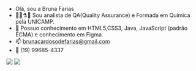 -   Olá, sou a Bruna Farias
-  👨‍🔬⚗️🔬 Sou analista de QA(Quality Assurance) e Formada em Química pela UNICAMP.
-  👀    Possuo conhecimento em HTML5,CSS3, Java, JavaScript (padrão ECMA) e conhecimento em Figma. 
-  📫    brunacardosodefarias@gmail.com
-  📱    (19) 99685-4337

  <div>
     <a href = "brunacardosodefarias@gmail.com"><img src="https://img.shields.io/badge/-Gmail-%23333?style=for-the-badge&logo=gmail&logoColor=white" target="_blank"></a>
  <a href="https://www.linkedin.com/in/bruna-farias-94aa4615a/" target="_blank"><img src="https://img.shields.io/badge/-LinkedIn-%230077B5?style=for-the-badge&logo=linkedin&logoColor=white" target="_blank"></a> 
  </div>
  
  
  
